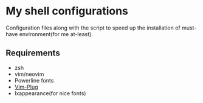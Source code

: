 # My shell configurations
Configuration files along with the script to speed up the installation of must-have environment(for me at-least).

## Requirements
* zsh
* vim/neovim
* Powerline fonts
* [Vim-Plug](https://github.com/junegunn/vim-plug#installation)
* lxappearance(for nice fonts)
